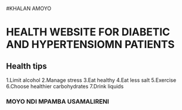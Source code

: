 #KHALAN AMOYO 
# HEALTH WEBSITE FOR DIABETIC AND HYPERTENSIOMN PATIENTS
## **Health tips**
1.Limit alcohol
2.Manage stress
3.Eat healthy
4.Eat less salt
5.Exercise
6.Choose healthier carbohydrates
7.Drink liquids

### MOYO NDI MPAMBA USAMALIRENI
